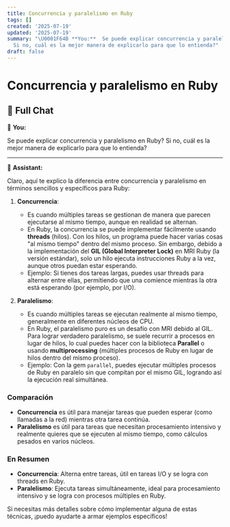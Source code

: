 ```yaml
---
title: Concurrencia y paralelismo en Ruby
tags: []
created: '2025-07-19'
updated: '2025-07-19'
summary: "\U0001F64B **You:**  Se puede explicar concurrencia y paralelismo en Ruby?
  Si no, cuál es la mejor manera de explicarlo para que lo entienda?"
draft: false
---
```


# Concurrencia y paralelismo en Ruby

## 🧠 Full Chat

🙋 **You:**

Se puede explicar concurrencia y paralelismo en Ruby? Si no, cuál es la mejor manera de explicarlo para que lo entienda?

---

🤖 **Assistant:**

Claro, aquí te explico la diferencia entre concurrencia y paralelismo en términos sencillos y específicos para Ruby:

1. **Concurrencia**:
   - Es cuando múltiples tareas se gestionan de manera que parecen ejecutarse al mismo tiempo, aunque en realidad se alternan.
   - En Ruby, la concurrencia se puede implementar fácilmente usando **threads** (hilos). Con los hilos, un programa puede hacer varias cosas "al mismo tiempo" dentro del mismo proceso. Sin embargo, debido a la implementación del **GIL (Global Interpreter Lock)** en MRI Ruby (la versión estándar), solo un hilo ejecuta instrucciones Ruby a la vez, aunque otros puedan estar esperando.
   - Ejemplo: Si tienes dos tareas largas, puedes usar threads para alternar entre ellas, permitiendo que una comience mientras la otra está esperando (por ejemplo, por I/O).

2. **Paralelismo**:
   - Es cuando múltiples tareas se ejecutan realmente al mismo tiempo, generalmente en diferentes núcleos de CPU.
   - En Ruby, el paralelismo puro es un desafío con MRI debido al GIL. Para lograr verdadero paralelismo, se suele recurrir a procesos en lugar de hilos, lo cual puedes hacer con la biblioteca **Parallel** o usando **multiprocessing** (múltiples procesos de Ruby en lugar de hilos dentro del mismo proceso).
   - Ejemplo: Con la gem `parallel`, puedes ejecutar múltiples procesos de Ruby en paralelo sin que compitan por el mismo GIL, logrando así la ejecución real simultánea.

### Comparación
- **Concurrencia** es útil para manejar tareas que pueden esperar (como llamadas a la red) mientras otra tarea continúa.
- **Paralelismo** es útil para tareas que necesitan procesamiento intensivo y realmente quieres que se ejecuten al mismo tiempo, como cálculos pesados en varios núcleos.

### En Resumen
- **Concurrencia**: Alterna entre tareas, útil en tareas I/O y se logra con threads en Ruby.
- **Paralelismo**: Ejecuta tareas simultáneamente, ideal para procesamiento intensivo y se logra con procesos múltiples en Ruby.

Si necesitas más detalles sobre cómo implementar alguna de estas técnicas, ¡puedo ayudarte a armar ejemplos específicos!